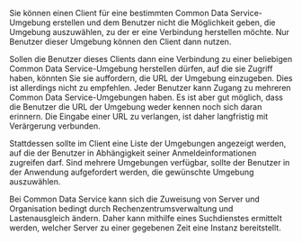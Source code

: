 Sie können einen Client für eine bestimmten Common Data Service-Umgebung erstellen und dem Benutzer nicht die Möglichkeit geben, die Umgebung auszuwählen, zu der er eine Verbindung herstellen möchte. Nur Benutzer dieser Umgebung können den Client dann nutzen.

Sollen die Benutzer dieses Clients dann eine Verbindung zu einer beliebigen Common Data Service-Umgebung herstellen dürfen, auf die sie Zugriff haben, könnten Sie sie auffordern, die URL der Umgebung einzugeben. Dies ist allerdings nicht zu empfehlen. Jeder Benutzer kann Zugang zu mehreren Common Data Service-Umgebungen haben. Es ist aber gut möglich, dass die Benutzer die URL der Umgebung weder kennen noch sich daran erinnern. Die Eingabe einer URL zu verlangen, ist daher langfristig mit Verärgerung verbunden. 

Stattdessen sollte im Client eine Liste der Umgebungen angezeigt werden, auf die der Benutzer in Abhängigkeit seiner Anmeldeinformationen zugreifen darf. Sind mehrere Umgebungen verfügbar, sollte der Benutzer in der Anwendung aufgefordert werden, die gewünschte Umgebung auszuwählen.

Bei Common Data Service kann sich die Zuweisung von Server und Organisation bedingt durch Rechenzentrumsverwaltung und Lastenausgleich ändern. Daher kann mithilfe eines Suchdienstes ermittelt werden, welcher Server zu einer gegebenen Zeit eine Instanz bereitstellt.